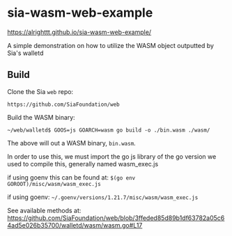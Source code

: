 # sia-wasm-web-example

https://alrighttt.github.io/sia-wasm-web-example/

A simple demonstration on how to utilize the WASM object outputted by Sia's walletd

## Build

Clone the Sia `web` repo: 

`https://github.com/SiaFoundation/web`

Build the WASM binary:

`~/web/walletd$ GOOS=js GOARCH=wasm go build -o ./bin.wasm ./wasm/`

The above will out a WASM binary, `bin.wasm`.

In order to use this, we must import the go js library of the go version we used to compile this, generally named wasm_exec.js

if using goenv this can be found at: `$(go env GOROOT)/misc/wasm/wasm_exec.js`

if using goenv: `~/.goenv/versions/1.21.7/misc/wasm/wasm_exec.js`

See available methods at:
https://github.com/SiaFoundation/web/blob/3ffeded85d89b1df63782a05c64ad5e026b35700/walletd/wasm/wasm.go#L17
